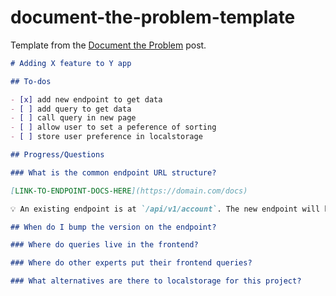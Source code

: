 # document-the-problem-template
Template from the [Document the Problem](https://chancesmith.io/document-the-problem/) post.

```markdown
# Adding X feature to Y app

## To-dos

- [x] add new endpoint to get data
- [ ] add query to get data
- [ ] call query in new page
- [ ] allow user to set a peference of sorting
- [ ] store user preference in localstorage

## Progress/Questions

### What is the common endpoint URL structure?

[LINK-TO-ENDPOINT-DOCS-HERE](https://domain.com/docs)

💡 An existing endpoint is at `/api/v1/account`. The new endpoint will be at `/api/v1/new-feature`.

## When do I bump the version on the endpoint?

### Where do queries live in the frontend?

### Where do other experts put their frontend queries?

### What alternatives are there to localstorage for this project?
```
